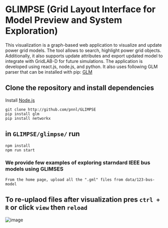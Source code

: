# GLIMPSE (Grid Layout Interface for Model Preview and System Exploration)

This visualization is a graph-based web application to visualize and update power grid models. The tool allows to search, highlight power grid objects. Additionally, it also supports update attributes and export updated model to integrate with GridLAB-D for future simulations. The application is developed using react.js, node.js, and python. It also uses following GLM parser that can be installed with pip: [GLM](https://github.com/NREL/glm) 

## Clone the repository and install dependencies
Install [Node.js](https://nodejs.org/en)

```
git clone http://github.com/pnnl/GLIMPSE
pip install glm
pip install networkx
```

## in `GLIMPSE/glimpse/` run 
```
npm install
npm run start
```

### We provide few examples of exploring starndard IEEE bus models using GLIMSES
```
From the home page, upload all the ".gml" files from data/123-bus-model
```

## To re-uplaod files after visualization pres `ctrl + R` or click `view` then `reload`

![image](https://github.com/pnnl/glm_viz/assets/4779453/5c74d781-6491-49a9-afec-7fcf13a2ba56)
